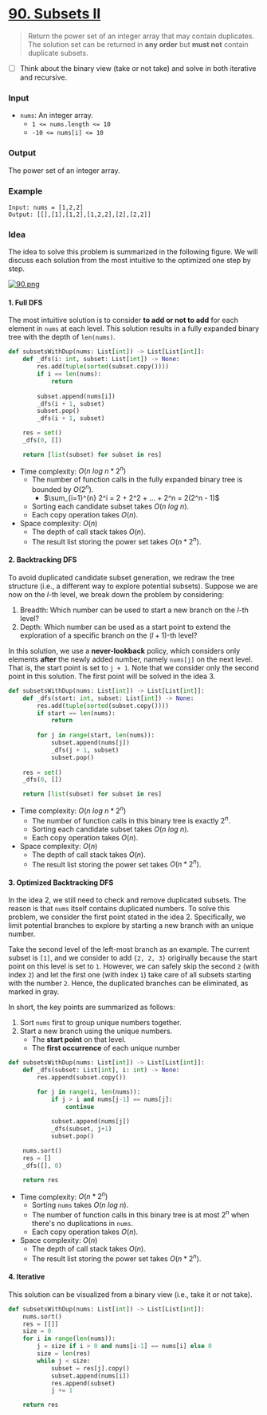 # [90. Subsets II](https://leetcode.com/problems/subsets-ii/)
> Return the power set of an integer array that may contain duplicates. The solution set can be returned in **any order** but **must not** contain duplicate subsets.

* [ ] Think about the binary view (take or not take) and solve in both iterative and recursive.
### Input
* `nums`: An integer array.
	* `1 <= nums.length <= 10`
	* `-10 <= nums[i] <= 10`
### Output
The power set of an integer array.
### Example
```
Input: nums = [1,2,2]
Output: [[],[1],[1,2],[1,2,2],[2],[2,2]]
```
### Idea
The idea to solve this problem is summarized in the following figure. We will discuss each solution from the most intuitive to the optimized one step by step.

[![90.png](https://i.postimg.cc/3RkvKzF8/90.png)](https://postimg.cc/JDWnx6Fv)
#### 1.  Full DFS
The most intuitive solution is to consider **to add or not to add** for each element in `nums` at each level. This solution results in a fully expanded binary tree with the depth of `len(nums)`.
```python
def subsetsWithDup(nums: List[int]) -> List[List[int]]:
    def _dfs(i: int, subset: List[int]) -> None:
        res.add(tuple(sorted(subset.copy())))
        if i == len(nums):
            return
            
        subset.append(nums[i])
        _dfs(i + 1, subset)
        subset.pop()
        _dfs(i + 1, subset)

    res = set()
    _dfs(0, [])

    return [list(subset) for subset in res]
```
* Time complexity: $O(n\ log\ n * 2^n)$
	* The number of function calls in the fully expanded binary tree is bounded by $O(2^n)$.
		* $\sum_{i=1}^{n} 2^i = 2 + 2^2 + ... + 2^n = 2(2^n - 1)$
	* Sorting each candidate subset takes $O(n\ log\ n)$.
	* Each copy operation takes $O(n)$.
* Space complexity: $O(n)$
	* The depth of call stack takes $O(n)$.
	* The result list storing the power set takes $O(n * 2^n)$.
#### 2. Backtracking DFS
To avoid duplicated candidate subset generation, we redraw the tree structure (i.e., a different way to explore potential subsets). Suppose we are now on the $l$-th level, we break down the problem by considering:
1. Breadth: Which number can be used to start a new branch on the $l$-th level?
2. Depth: Which number can be used as a start point to extend the exploration of a specific branch on the $(l+1)$-th level?

In this solution, we use a **never-lookback** policy, which considers only elements **after** the newly added number, namely `nums[j]` on the next level. That is, the start point is set to `j + 1`. Note that we consider only the second point in this solution. The first point will be solved in the idea 3.
```python
def subsetsWithDup(nums: List[int]) -> List[List[int]]:
    def _dfs(start: int, subset: List[int]) -> None:
        res.add(tuple(sorted(subset.copy())))
        if start == len(nums):
            return
            
        for j in range(start, len(nums)):
            subset.append(nums[j])
            _dfs(j + 1, subset)
            subset.pop()
        
    res = set()
    _dfs(0, [])

    return [list(subset) for subset in res]
```
* Time complexity: $O(n\ log\ n * 2^n)$
	* The number of function calls in this binary tree is exactly $2^n$.
	* Sorting each candidate subset takes $O(n\ log\ n)$.
	* Each copy operation takes $O(n)$.
* Space complexity: $O(n)$
	* The depth of call stack takes $O(n)$.
	* The result list storing the power set takes $O(n * 2^n)$.
#### 3. Optimized Backtracking DFS
In the idea 2, we still need to check and remove duplicated subsets. The reason is that `nums` itself contains duplicated numbers. To solve this problem, we consider the first point stated in the idea 2. Specifically, we limit potential branches to explore by starting a new branch with an unique number.

Take the second level of the left-most branch as an example. The current subset is `[1]`, and we consider to add `{2, 2, 3}` originally because the start point on this level is set to `1`. However, we can safely skip the second `2` (with index `2`) and let the first one (with index `1`) take care of all subsets starting with the number `2`. Hence, the duplicated branches can be eliminated, as marked in gray.

In short, the key points are summarized as follows:
1. Sort `nums` first to group unique numbers together.
2. Start a new branch using the unique numbers.
	* The **start point** on that level.
	* The **first occurrence** of each unique number 
```python
def subsetsWithDup(nums: List[int]) -> List[List[int]]:
    def _dfs(subset: List[int], i: int) -> None:
        res.append(subset.copy())

        for j in range(i, len(nums)):
            if j > i and nums[j-1] == nums[j]:
                continue
            
            subset.append(nums[j])
            _dfs(subset, j+1)
            subset.pop()

    nums.sort()
    res = []
    _dfs([], 0)

    return res
```
* Time complexity: $O(n * 2^n)$
	* Sorting `nums` takes $O(n\ log\ n)$.
	* The number of function calls in this binary tree is at most $2^n$ when there's no duplications in `nums`.
	* Each copy operation takes $O(n)$.
* Space complexity: $O(n)$
	* The depth of call stack takes $O(n)$.
	* The result list storing the power set takes $O(n * 2^n)$.
#### 4. Iterative
This solution can be visualized from a binary view (i.e., take it or not take).
```python
def subsetsWithDup(nums: List[int]) -> List[List[int]]:
    nums.sort()
    res = [[]]
    size = 0
    for i in range(len(nums)):
        j = size if i > 0 and nums[i-1] == nums[i] else 0
        size = len(res)
        while j < size:
            subset = res[j].copy()
            subset.append(nums[i])
            res.append(subset)
            j += 1

    return res
```
